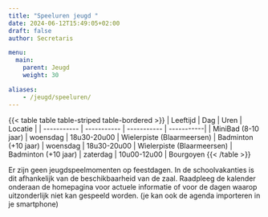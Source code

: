 ```yaml
---
title: "Speeluren jeugd "
date: 2024-06-12T15:49:05+02:00
draft: false
author: Secretaris

menu:
  main:
    parent: Jeugd
    weight: 30

aliases:
    - /jeugd/speeluren/   
---
```


{{< table table table-striped table-bordered >}}
| Leeftijd      | Dag | Uren | Locatie  | 
| ----------- | ----------- | ----------- | -----------|
| MiniBad (8-10 jaar) | woensdag | 18u30-20u00 | Wielerpiste (Blaarmeersen)
| Badminton (+10 jaar) | woensdag | 18u30-20u00 | Wielerpiste (Blaarmeersen)
| Badminton (+10 jaar)    | zaterdag        | 10u00-12u00 | Bourgoyen
{{< /table >}}



Er zijn geen jeugdspeelmomenten op feestdagen. In de schoolvakanties is dit afhankelijk van de beschikbaarheid van de zaal. Raadpleeg de kalender onderaan de homepagina voor actuele informatie of voor de dagen waarop uitzonderlijk niet kan gespeeld worden. 
(je kan ook de agenda importeren in  je smartphone)

